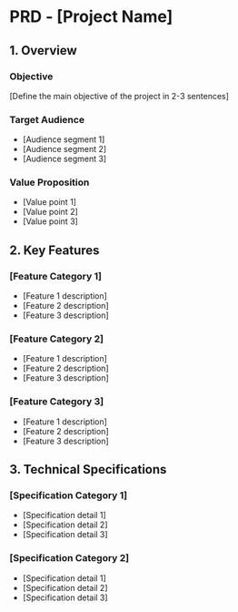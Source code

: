 # PRD - [Project Name]

## 1. Overview

### Objective
[Define the main objective of the project in 2-3 sentences]

### Target Audience
- [Audience segment 1]
- [Audience segment 2]
- [Audience segment 3]

### Value Proposition
- [Value point 1]
- [Value point 2]
- [Value point 3]

## 2. Key Features

### [Feature Category 1]
- [Feature 1 description]
- [Feature 2 description]
- [Feature 3 description]

### [Feature Category 2]
- [Feature 1 description]
- [Feature 2 description]
- [Feature 3 description]

### [Feature Category 3]
- [Feature 1 description]
- [Feature 2 description]
- [Feature 3 description]

## 3. Technical Specifications

### [Specification Category 1]
- [Specification detail 1]
- [Specification detail 2]
- [Specification detail 3]

### [Specification Category 2]
- [Specification detail 1]
- [Specification detail 2]
- [Specification detail 3]